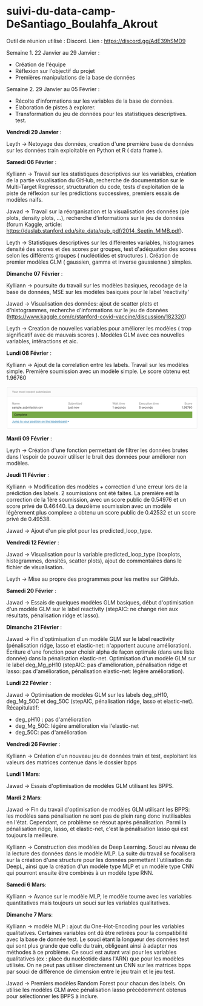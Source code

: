 # suivi-du-data-camp-DeSantiago_Boulahfa_Akrout

Outil de réunion utilisé : Discord.
Lien : https://discord.gg/AdE39hSMD9

Semaine 1. 22 Janvier au 29 Janvier :
- Création de l'équipe
- Réflexion sur l'objectif du projet
- Premières manipulations de la base de données

Semaine 2. 29 Janvier au 05 Février :
- Récolte d'informations sur les variables de la base de données.
- Élaboration de pistes à explorer.
- Transformation du jeu de données pour les statistiques descriptives.
test.

**Vendredi 29 Janvier** :

Leyth -> Netoyage des données, creation d'une première base de données sur les données train exploitable en Python et R ( data frame ).

**Samedi 06 Février** :

Kylliann -> Travail sur les statistiques descriptives sur les variables, création de la partie visualisation du GitHub, recherche de documentation sur le Multi-Target Regressor, structuration du code, tests d'exploitation de la piste de réflexion sur les prédictions successives, premiers essais de modèles naifs.

Jawad -> Travail sur la réorganisation et la visualisation des données (pie plots, density plots, ...), recherche d'informations sur le jeu de données (forum Kaggle, article: https://daslab.stanford.edu/site_data/pub_pdf/2014_Seetin_MIMB.pdf).

Leyth -> Statistiques descriptives sur les différentes variables, histogrames densité des scores et des scores par groupes, test d'adéquation des scores selon les différents groupes ( nucléotides et structures ). Création de premier modèles GLM ( gaussien, gamma et inverse gaussienne ) simples.

**Dimanche 07 Février** :

Kylliann -> poursuite du travail sur les modèles basiques, recodage de la base de données, MSE sur les modèles basiques pour le label 'reactivity'

Jawad -> Visualisation des données: ajout de scatter plots et d'histogrammes, recherche d'informations sur le jeu de données (https://www.kaggle.com/c/stanford-covid-vaccine/discussion/182320)

Leyth -> Creation de nouvelles variables pour améliorer les modèles ( trop significatif avec de mauvais scores ). Modèles GLM avec ces nouvelles variables, intéractions et aic.   

**Lundi 08 Février** :

Kylliann -> Ajout de la correlation entre les labels. Travail sur les modèles simple. Première soumission avec un modèle simple. Le score obtenu est 1.96760

![](Historique.png)

**Mardi 09 Février** :

Leyth -> Création d'une fonction permettant de filtrer les données brutes dans l'espoir de pouvoir utiliser le bruit des données pour améliorer non modèles.

**Jeudi 11 Février** :

Kylliann -> Modification des modèles + correction d'une erreur lors de la prédiction des labels. 2 soumissions ont été faites.
La première est la correction de la 1ère soumission, avec un score public de 0.54976 et un score privé de 0.46440.
La deuxième soumission avec un modèle légèrement plus complexe a obtenu un score public de 0.42532 et un score privé de 0.49538.

Jawad -> Ajout d'un pie plot pour les predicted_loop_type.

**Vendredi 12 Février** :

Jawad -> Visualisation pour la variable predicted_loop_type (boxplots, histogrammes, densités, scatter plots), ajout de commentaires dans le fichier de visualisation.

Leyth -> Mise au propre des programmes pour les mettre sur GitHub.

**Samedi 20 Février** :

Jawad -> Essais de quelques modèles GLM basiques, début d'optimisation d'un modèle GLM sur le label reactivity (stepAIC: ne change rien aux résultats, pénalisation ridge et lasso).

**Dimanche 21 Février** :

Jawad -> Fin d'optimisation d'un modèle GLM sur le label reactivity (pénalisation ridge, lasso et elastic-net: n'apportent aucune amélioration).
Ecriture d'une fonction pour choisir alpha de façon optimale (dans une liste donnée) dans la pénalisation elastic-net.
Optimisation d'un modèle GLM sur le label deg_Mg_pH10 (stepAIC: pas d'amélioration, pénalisation ridge et lasso: pas d'amélioration, pénalisation elastic-net: légère amélioration).

**Lundi 22 Février** :

Jawad -> Optimisation de modèles GLM sur les labels deg_pH10, deg_Mg_50C et deg_50C (stepAIC, pénalisation ridge, lasso et elastic-net).
Récapitulatif:
- deg_pH10 : pas d'amélioration
- deg_Mg_50C: légère amélioration via l'elastic-net
- deg_50C: pas d'amélioration

**Vendredi 26 Février** :

Kylliann -> Création d'un nouveau jeu de données train et test, exploitant les valeurs des matrices contenue dans le dossier bpps

**Lundi 1 Mars**:

Jawad -> Essais d'optimisation de modèles GLM utilisant les BPPS.

**Mardi 2 Mars**:

Jawad -> Fin du travail d'optimisation de modèles GLM utilisant les BPPS: les modèles sans pénalisation ne sont pas de plein rang donc inutilisables en l'état.
Cependant, ce problème se résout après pénalisation.
Parmi la pénalisation ridge, lasso, et elastic-net, c'est la pénalisation lasso qui est toujours la meilleure.

Kylliann -> Construction des modèles de Deep Learning. Souci au niveau de la lecture des données dans le modèle MLP. La suite du travail se focalisera sur la création d'une structure pour les données permettant l'utilisation du DeepL, ainsi que la création d'un modèle type MLP et un modèle type CNN qui pourront ensuite être combinés à un modèle type RNN.

**Samedi 6 Mars**:

Kylliann -> Avance sur le modèle MLP, le modèle tourne avec les variables quantitatives mais toujours un souci sur les variables qualitatives.

**Dimanche 7 Mars**:

Kylliann -> modèle MLP : ajout du One-Hot-Encoding pour les variables qualitatives. Certaines variables ont dû être retirées pour la compatibilité avec la base de donnée test. Le souci étant la longueur des données test qui sont plus grande que celle du train, obligeant ainsi à adapter nos méthodes à ce problème.
Ce souci est autant vrai pour les variables qualitatives (ex : place du nucléotide dans l'ARN) que pour les modèles utilisés. On ne peut pas utiliser directement un CNN sur les matrices bpps par souci de différence de dimension entre le jeu train et le jeu test.

Jawad -> Premiers modèles Random Forest pour chacun des labels. On utilise les modèles GLM avec pénalisation lasso précédemment obtenus pour sélectionner les BPPS à inclure.
